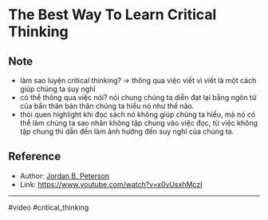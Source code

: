 # The Best Way To Learn Critical Thinking

## Note

- làm sao luyện critical thinking? -> thông qua việc viết vì viết là một cách giúp chúng ta suy nghĩ
- có thể thông qua việc nói? nói chung chúng ta diễn đạt lại bằng ngôn từ của bẩn thân bản thân chúng ta hiểu nó như thế nào.
- thói quen highlight khi đọc sách nó không giúp chúng ta hiểu, mà nó có thể làm chúng ta sao nhãn không tập chung vào việc đọc, từ việc không tập chung thì dẫn đến làm ảnh hưởng đến suy nghĩ của chúng ta.

## Reference

- Author: [Jordan B. Peterson](20210912164950.md)
- Link: https://www.youtube.com/watch?v=x0vUsxhMczI

---

#video #critical_thinking
